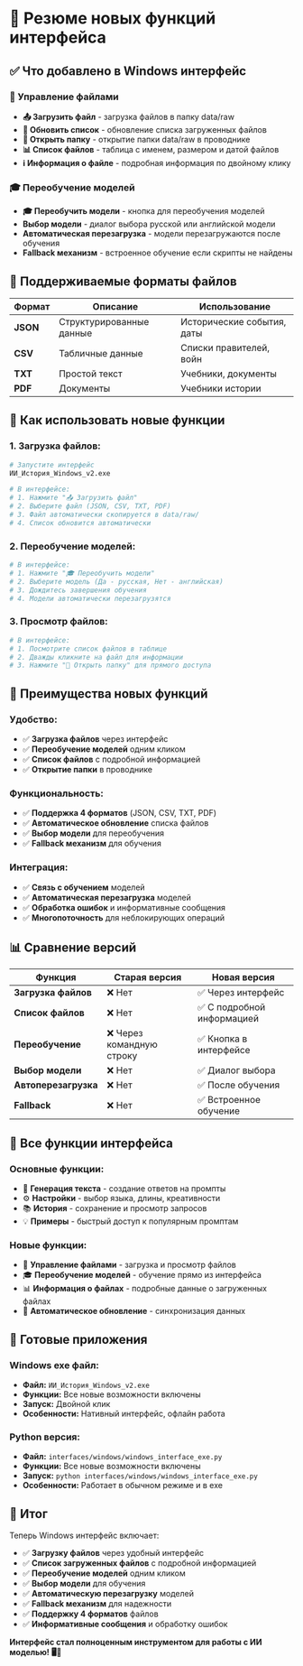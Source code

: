 # 🎉 Резюме новых функций интерфейса

## ✅ **Что добавлено в Windows интерфейс**

### **📁 Управление файлами**
- **📤 Загрузить файл** - загрузка файлов в папку data/raw
- **🔄 Обновить список** - обновление списка загруженных файлов
- **📂 Открыть папку** - открытие папки data/raw в проводнике
- **📊 Список файлов** - таблица с именем, размером и датой файлов
- **ℹ️ Информация о файле** - подробная информация по двойному клику

### **🎓 Переобучение моделей**
- **🎓 Переобучить модели** - кнопка для переобучения моделей
- **Выбор модели** - диалог выбора русской или английской модели
- **Автоматическая перезагрузка** - модели перезагружаются после обучения
- **Fallback механизм** - встроенное обучение если скрипты не найдены

## 🎯 **Поддерживаемые форматы файлов**

| Формат | Описание | Использование |
|--------|----------|---------------|
| **JSON** | Структурированные данные | Исторические события, даты |
| **CSV** | Табличные данные | Списки правителей, войн |
| **TXT** | Простой текст | Учебники, документы |
| **PDF** | Документы | Учебники истории |

## 🚀 **Как использовать новые функции**

### **1. Загрузка файлов:**
```bash
# Запустите интерфейс
ИИ_История_Windows_v2.exe

# В интерфейсе:
# 1. Нажмите "📤 Загрузить файл"
# 2. Выберите файл (JSON, CSV, TXT, PDF)
# 3. Файл автоматически скопируется в data/raw/
# 4. Список обновится автоматически
```

### **2. Переобучение моделей:**
```bash
# В интерфейсе:
# 1. Нажмите "🎓 Переобучить модели"
# 2. Выберите модель (Да - русская, Нет - английская)
# 3. Дождитесь завершения обучения
# 4. Модели автоматически перезагрузятся
```

### **3. Просмотр файлов:**
```bash
# В интерфейсе:
# 1. Посмотрите список файлов в таблице
# 2. Дважды кликните на файл для информации
# 3. Нажмите "📂 Открыть папку" для прямого доступа
```

## 🎉 **Преимущества новых функций**

### **Удобство:**
- ✅ **Загрузка файлов** через интерфейс
- ✅ **Переобучение моделей** одним кликом
- ✅ **Список файлов** с подробной информацией
- ✅ **Открытие папки** в проводнике

### **Функциональность:**
- ✅ **Поддержка 4 форматов** (JSON, CSV, TXT, PDF)
- ✅ **Автоматическое обновление** списка файлов
- ✅ **Выбор модели** для переобучения
- ✅ **Fallback механизм** для обучения

### **Интеграция:**
- ✅ **Связь с обучением** моделей
- ✅ **Автоматическая перезагрузка** моделей
- ✅ **Обработка ошибок** и информативные сообщения
- ✅ **Многопоточность** для неблокирующих операций

## 📊 **Сравнение версий**

| Функция | Старая версия | Новая версия |
|---------|---------------|--------------|
| **Загрузка файлов** | ❌ Нет | ✅ Через интерфейс |
| **Список файлов** | ❌ Нет | ✅ С подробной информацией |
| **Переобучение** | ❌ Через командную строку | ✅ Кнопка в интерфейсе |
| **Выбор модели** | ❌ Нет | ✅ Диалог выбора |
| **Автоперезагрузка** | ❌ Нет | ✅ После обучения |
| **Fallback** | ❌ Нет | ✅ Встроенное обучение |

## 🎯 **Все функции интерфейса**

### **Основные функции:**
- 🚀 **Генерация текста** - создание ответов на промпты
- ⚙️ **Настройки** - выбор языка, длины, креативности
- 📚 **История** - сохранение и просмотр запросов
- 💡 **Примеры** - быстрый доступ к популярным промптам

### **Новые функции:**
- 📁 **Управление файлами** - загрузка и просмотр файлов
- 🎓 **Переобучение моделей** - обучение прямо из интерфейса
- 📊 **Информация о файлах** - подробные данные о загруженных файлах
- 🔄 **Автоматическое обновление** - синхронизация данных

## 🚀 **Готовые приложения**

### **Windows exe файл:**
- **Файл:** `ИИ_История_Windows_v2.exe`
- **Функции:** Все новые возможности включены
- **Запуск:** Двойной клик
- **Особенности:** Нативный интерфейс, офлайн работа

### **Python версия:**
- **Файл:** `interfaces/windows/windows_interface_exe.py`
- **Функции:** Все новые возможности включены
- **Запуск:** `python interfaces/windows/windows_interface_exe.py`
- **Особенности:** Работает в обычном режиме и в exe

## 🎉 **Итог**

Теперь Windows интерфейс включает:

- ✅ **Загрузку файлов** через удобный интерфейс
- ✅ **Список загруженных файлов** с подробной информацией
- ✅ **Переобучение моделей** одним кликом
- ✅ **Выбор модели** для обучения
- ✅ **Автоматическую перезагрузку** моделей
- ✅ **Fallback механизм** для надежности
- ✅ **Поддержку 4 форматов** файлов
- ✅ **Информативные сообщения** и обработку ошибок

**Интерфейс стал полноценным инструментом для работы с ИИ моделью! 🖥️🎉**
